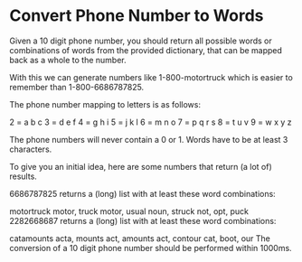 # Convert Phone Number to Words

Given a 10 digit phone number, you should return all possible words or combinations of words from the provided dictionary, that can be mapped back as a whole to the number.

With this we can generate numbers like 1-800-motortruck which is easier to remember than 1-800-6686787825.

The phone number mapping to letters is as follows:

2 = a b c
3 = d e f
4 = g h i
5 = j k l
6 = m n o
7 = p q r s
8 = t u v
9 = w x y z

The phone numbers will never contain a 0 or 1. Words have to be at least 3 characters.

To give you an initial idea, here are some numbers that return (a lot of) results.

6686787825 returns a (long) list with at least these word combinations:

motortruck
motor, truck
motor, usual
noun, struck
not, opt, puck
2282668687 returns a (long) list with at least these word combinations:

catamounts
acta, mounts
act, amounts
act, contour
cat, boot, our
The conversion of a 10 digit phone number should be performed within 1000ms.

